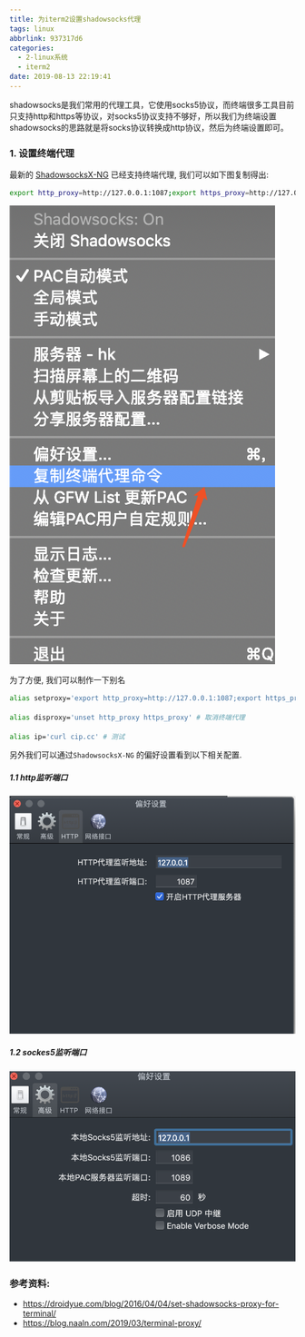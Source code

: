 ```yaml
---
title: 为iterm2设置shadowsocks代理
tags: linux
abbrlink: 937317d6
categories:
  - 2-linux系统
  - iterm2
date: 2019-08-13 22:19:41
---
```


shadowsocks是我们常用的代理工具，它使用socks5协议，而终端很多工具目前只支持http和https等协议，对socks5协议支持不够好，所以我们为终端设置shadowsocks的思路就是将socks协议转换成http协议，然后为终端设置即可。





### 1. 设置终端代理

最新的 [ShadowsocksX-NG](https://github.com/shadowsocks/ShadowsocksX-NG/releases/) 已经支持终端代理, 我们可以如下图复制得出:
```bash
export http_proxy=http://127.0.0.1:1087;export https_proxy=http://127.0.0.1:1087;
```
<!-- more -->

![1](为iterm2设置shadowsocks代理/1.png)



为了方便, 我们可以制作一下别名

```bash
alias setproxy='export http_proxy=http://127.0.0.1:1087;export https_proxy=http://127.0.0.1:1087;' # 设置终端代理

alias disproxy='unset http_proxy https_proxy' # 取消终端代理

alias ip='curl cip.cc' # 测试
```

另外我们可以通过`ShadowsocksX-NG` 的偏好设置看到以下相关配置.



##### 1.1 http监听端口

![1](为iterm2设置shadowsocks代理/2.png)



##### 1.2 sockes5监听端口

![1](为iterm2设置shadowsocks代理/3.png)



### 参考资料:

+ https://droidyue.com/blog/2016/04/04/set-shadowsocks-proxy-for-terminal/
+ https://blog.naaln.com/2019/03/terminal-proxy/

